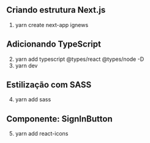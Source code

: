 ## Criando estrutura Next.js
1. yarn create next-app ignews

## Adicionando TypeScript
2. yarn add typescript @types/react @types/node -D
3. yarn dev <!-- Next vai criar o arquivo tsconfig.json -->

## Estilização com SASS
4. yarn add sass

## Componente: SignInButton
5. yarn add react-icons